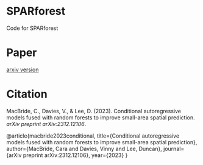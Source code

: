 # SPARforest
Code for SPARforest

# Paper
[arxiv version](https://arxiv.org/abs/2312.12106)

# Citation

MacBride, C., Davies, V., & Lee, D. (2023). Conditional autoregressive models fused with random forests to improve small-area spatial prediction. _arXiv preprint arXiv:2312.12106_.

@article{macbride2023conditional,
  title={Conditional autoregressive models fused with random forests to improve small-area spatial prediction},
  author={MacBride, Cara and Davies, Vinny and Lee, Duncan},
  journal={arXiv preprint arXiv:2312.12106},
  year={2023}
}
